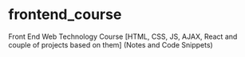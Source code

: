 # frontend_course
Front End Web Technology Course [HTML, CSS, JS, AJAX, React and couple of projects based on them] (Notes and Code Snippets)
